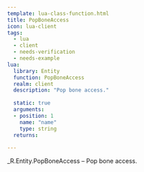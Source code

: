 ```yaml
---
template: lua-class-function.html
title: PopBoneAccess
icon: lua-client
tags:
  - lua
  - client
  - needs-verification
  - needs-example
lua:
  library: Entity
  function: PopBoneAccess
  realm: client
  description: "Pop bone access."
  
  static: true
  arguments:
  - position: 1
    name: "name"
    type: string
  returns:
    
---
```


<div class="lua__search__keywords">
_R.Entity.PopBoneAccess &#x2013; Pop bone access.
</div>
